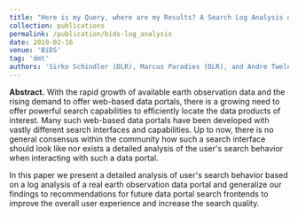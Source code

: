 ```yaml
---
title: "Here is my Query, where are my Results? A Search Log Analysis of The EOWEB Geoportal"
collection: publications
permalink: /publication/bids-log_analysis
date: 2019-02-16
venue: 'BiDS'
tag: 'dmt'
authors: 'Sirko Schindler (DLR), Marcus Paradies (DLR), and Andre Twele (DLR)'
---
```


**Abstract.** With the rapid growth of available earth observation data and the rising demand to offer web-based data portals, there is a growing need to offer powerful search capabilities to efficiently locate the data products of interest. Many such web-based data portals have been developed with vastly different search interfaces and capabilities. Up to now, there is no general consensus within the community how such a search interface should look like nor exists a detailed analysis of the user's search behavior when interacting with such a data portal.

In this paper we present a detailed analysis of user's search behavior based on a log analysis of a real earth observation data portal and generalize our findings to recommendations for future data portal search frontends to improve the overall user experience and increase the search quality.
